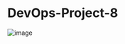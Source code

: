 # DevOps-Project-8
![image](https://github.com/rutikdevops/DevOps-Project-8/assets/109506158/e0e5f808-2ab9-4185-b8ed-519c55073416)

